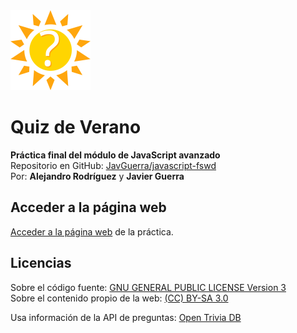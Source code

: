 <img src="assets/img/logo.svg" alt="Logo" width="128" height="128" />

# Quiz de Verano

__Práctica final del módulo de JavaScript avanzado__  
Repositorio en GitHub: [JavGuerra/javascript-fswd](https://javguerra.github.io/javascript-fswd/)  
Por:  __Alejandro Rodríguez__ y __Javier Guerra__ 

## Acceder a la página web

[Acceder a la página web](https://javguerra.github.io/javascript-fswd/) de la práctica.

## Licencias

Sobre el código fuente: [GNU GENERAL PUBLIC LICENSE Version 3](LICENSE)  
Sobre el contenido propio de la web: [(CC) BY-SA 3.0](https://creativecommons.org/licenses/by-sa/3.0/es/)

Usa información de la API de preguntas: [Open Trivia DB](https://opentdb.com/)
